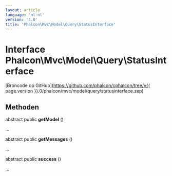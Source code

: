 ```yaml
---
layout: article
language: 'nl-nl'
version: '4.0'
title: 'Phalcon\Mvc\Model\Query\StatusInterface'
---
```

# Interface **Phalcon\Mvc\Model\Query\StatusInterface**

[Broncode op GitHub](https://github.com/phalcon/cphalcon/tree/v{{ page.version }}.0/phalcon/mvc/model/query/statusinterface.zep)

## Methoden

abstract public **getModel** ()

...

abstract public **getMessages** ()

...

abstract public **success** ()

...